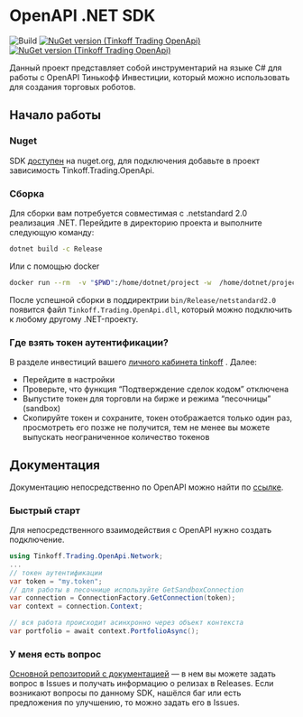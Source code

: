 # OpenAPI .NET SDK

![Build](https://github.com/TinkoffCreditSystems/invest-openapi-csharp-sdk/workflows/Build/badge.svg)
[![NuGet version (Tinkoff Trading OpenApi)](https://img.shields.io/nuget/v/Tinkoff.Trading.OpenApi.svg)](https://www.nuget.org/packages/Tinkoff.Trading.OpenApi/)
[![NuGet version (Tinkoff Trading OpenApi)](https://img.shields.io/nuget/dt/Tinkoff.Trading.OpenApi.svg)](https://www.nuget.org/packages/Tinkoff.Trading.OpenApi/)

Данный проект представляет собой инструментарий на языке C# для работы с OpenAPI Тинькофф Инвестиции, который можно использовать для создания торговых роботов.

## Начало работы

### Nuget

SDK [доступен](https://www.nuget.org/packages/Tinkoff.Trading.OpenApi/) на nuget.org, для подключения добавьте в проект зависимость Tinkoff.Trading.OpenApi.

### Сборка

Для сборки вам потребуется совместимая с .netstandard 2.0 реализация .NET.
Перейдите в директорию проекта и выполните следующую команду:
```bash
dotnet build -c Release
```
Или с помощью docker
```bash
docker run --rm  -v "$PWD":/home/dotnet/project -w  /home/dotnet/project mcr.microsoft.com/dotnet/core/sdk:3.0 dotnet build -c Release
```
После успешной сборки в поддиректрии `bin/Release/netstandard2.0` появится файл `Tinkoff.Trading.OpenApi.dll`, который можно подключить к любому другому .NET-проекту.

### Где взять токен аутентификации?

В разделе инвестиций вашего  [личного кабинета tinkoff](https://www.tinkoff.ru/invest/) . Далее:

* Перейдите в настройки
* Проверьте, что функция “Подтверждение сделок кодом” отключена
* Выпустите токен для торговли на бирже и режима “песочницы” (sandbox)
* Скопируйте токен и сохраните, токен отображается только один раз, просмотреть его позже не получится, тем не менее вы можете выпускать неограниченное количество токенов

## Документация

Документацию непосредственно по OpenAPI можно найти по [ссылке](https://api-invest.tinkoff.ru/openapi/docs/).

### Быстрый старт

Для непосредственного взаимодействия с OpenAPI нужно создать подключение.

```csharp
using Tinkoff.Trading.OpenApi.Network;
...
// токен аутентификации
var token = "my.token";
// для работы в песочнице используйте GetSandboxConnection
var connection = ConnectionFactory.GetConnection(token);
var context = connection.Context;

// вся работа происходит асинхронно через объект контекста
var portfolio = await context.PortfolioAsync();
```

### У меня есть вопрос

[Основной репозиторий с документацией](https://github.com/TinkoffCreditSystems/invest-openapi/) — в нем вы можете задать вопрос в Issues и получать информацию о релизах в Releases.
Если возникают вопросы по данному SDK, нашёлся баг или есть предложения по улучшению, то можно задать его в Issues.
